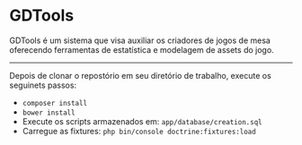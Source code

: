 # GDTools
GDTools é um sistema que visa auxiliar os criadores de jogos de mesa oferecendo ferramentas de estatística e modelagem de assets do jogo.

---
Depois de clonar o repostório em seu diretório de trabalho, execute os seguinets passos:

* `composer install`
* `bower install`
* Execute os scripts armazenados em: `app/database/creation.sql`
* Carregue as fixtures: `php bin/console doctrine:fixtures:load`

